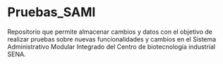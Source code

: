 # Pruebas_SAMI
Repositorio que permite almacenar cambios y datos con el objetivo de realizar pruebas sobre nuevas funcionalidades y cambios en el Sistema Administrativo Modular Integrado del Centro de biotecnología industrial SENA.
